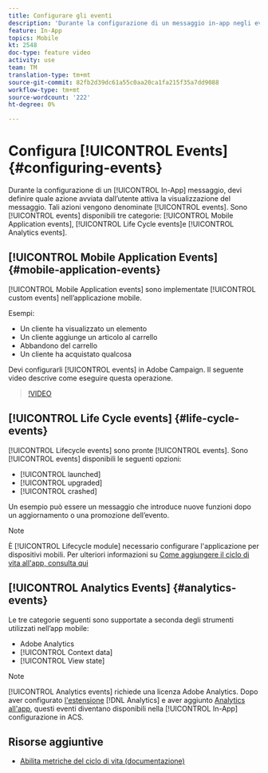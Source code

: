 ```yaml
---
title: Configurare gli eventi
description: 'Durante la configurazione di un messaggio in-app negli eventi Adobe Campaign Standard (ACS), puoi definire quale azione avviata dall''utente attiverà il messaggio da visualizzare. '
feature: In-App
topics: Mobile
kt: 2548
doc-type: feature video
activity: use
team: TM
translation-type: tm+mt
source-git-commit: 82fb2d39dc61a55c0aa20ca1fa215f35a7dd9088
workflow-type: tm+mt
source-wordcount: '222'
ht-degree: 0%

---
```



# Configura [!UICONTROL Events] {#configuring-events}

Durante la configurazione di un [!UICONTROL In-App] messaggio, devi definire quale azione avviata dall’utente attiva la visualizzazione del messaggio. Tali azioni vengono denominate [!UICONTROL events]. Sono [!UICONTROL events] disponibili tre categorie: [!UICONTROL Mobile Application events], [!UICONTROL Life Cycle events]e [!UICONTROL Analytics events].

## [!UICONTROL Mobile Application Events] {#mobile-application-events}

[!UICONTROL Mobile Application events] sono implementate [!UICONTROL custom events] nell’applicazione mobile.

Esempi:

* Un cliente ha visualizzato un elemento
* Un cliente aggiunge un articolo al carrello
* Abbandono del carrello
* Un cliente ha acquistato qualcosa

Devi configurarli [!UICONTROL events] in Adobe Campaign. Il seguente video descrive come eseguire questa operazione.

>[!VIDEO](https://video.tv.adobe.com/v/26245?quality=12)

## [!UICONTROL Life Cycle events]  {#life-cycle-events}

[!UICONTROL Lifecycle events] sono pronte [!UICONTROL events]. Sono [!UICONTROL events] disponibili le seguenti opzioni:

* [!UICONTROL launched]
* [!UICONTROL upgraded]
* [!UICONTROL crashed]

Un esempio può essere un messaggio che introduce nuove funzioni dopo un aggiornamento o una promozione dell’evento.

>[!NOTE]
>
>È [!UICONTROL Lifecycle module] necessario configurare l&#39;applicazione per dispositivi mobili. Per ulteriori informazioni su [Come aggiungere il ciclo di vita all&#39;app, consulta qui](https://aep-sdks.gitbook.io/docs/using-mobile-extensions/mobile-core/lifecycle)

## [!UICONTROL Analytics Events] {#analytics-events}

Le tre categorie seguenti sono supportate a seconda degli strumenti utilizzati nell’app mobile:

* Adobe Analytics
* [!UICONTROL Context data]
* [!UICONTROL View state]

>[!NOTE]
>
>[!UICONTROL Analytics events] richiede una licenza Adobe Analytics. Dopo aver configurato [l&#39;estensione](https://aep-sdks.gitbook.io/docs/using-mobile-extensions/adobe-analytics#configure-analytics-extension-in-launch) [!DNL Analytics] e aver aggiunto [Analytics all&#39;app](https://aep-sdks.gitbook.io/docs/using-mobile-extensions/adobe-analytics#add-analytics-to-your-app), questi eventi diventano disponibili nella [!UICONTROL In-App] configurazione in ACS.

## Risorse aggiuntive

* [Abilita metriche del ciclo di vita (documentazione)](https://aep-sdks.gitbook.io/docs/getting-started/initialize-the-sdk#enable-lifecycle-metrics)
